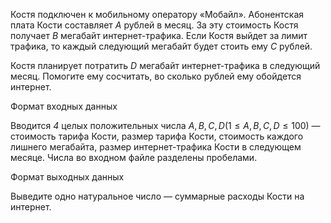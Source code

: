 Костя подключен к мобильному оператору «Мобайл». Абонентская плата Кости составляет *A* рублей в месяц. За эту стоимость Костя получает *B* мегабайт интернет-трафика. Если Костя выйдет за лимит трафика, то каждый следующий мегабайт будет стоить ему  *C*  рублей.

Костя планирует потратить *D* мегабайт интернет-трафика в следующий месяц. Помогите ему сосчитать, во сколько рублей ему обойдется интернет.



Формат входных данных

Вводится *4* целых положительных числа $A, B, C, D (1\leq A, B, C, D \leq100)$ — стоимость тарифа Кости, размер тарифа Кости, стоимость каждого лишнего мегабайта, размер интернет-трафика Кости в следующем месяце. Числа во входном файле разделены пробелами.



Формат выходных данных

Выведите одно натуральное число — суммарные расходы Кости на интернет.
